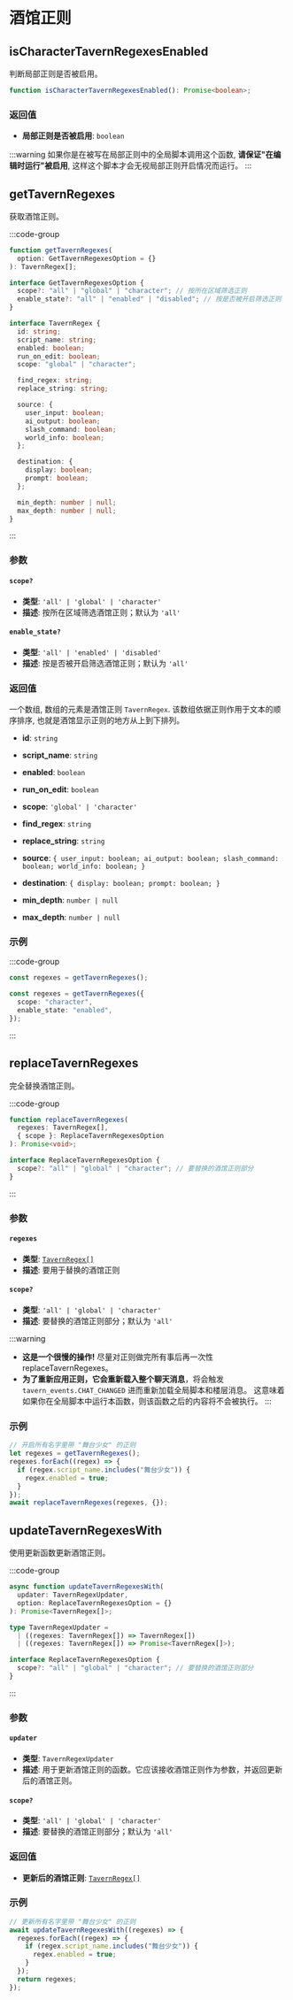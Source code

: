 # 酒馆正则
<CustomTOC />

## isCharacterTavernRegexesEnabled

判断局部正则是否被启用。

```typescript
function isCharacterTavernRegexesEnabled(): Promise<boolean>;
```

### 返回值

- **局部正则是否被启用**: `boolean`

:::warning
如果你是在被写在局部正则中的全局脚本调用这个函数, **请保证"在编辑时运行"被启用**, 这样这个脚本才会无视局部正则开启情况而运行。
:::

## getTavernRegexes

获取酒馆正则。

:::code-group

```typescript [getTavernRegexes]
function getTavernRegexes(
  option: GetTavernRegexesOption = {}
): TavernRegex[];
```

```typescript [GetTavernRegexesOption]
interface GetTavernRegexesOption {
  scope?: "all" | "global" | "character"; // 按所在区域筛选正则
  enable_state?: "all" | "enabled" | "disabled"; // 按是否被开启筛选正则
}
```

```typescript [TavernRegex]
interface TavernRegex {
  id: string;
  script_name: string;
  enabled: boolean;
  run_on_edit: boolean;
  scope: "global" | "character";

  find_regex: string;
  replace_string: string;

  source: {
    user_input: boolean;
    ai_output: boolean;
    slash_command: boolean;
    world_info: boolean;
  };

  destination: {
    display: boolean;
    prompt: boolean;
  };

  min_depth: number | null;
  max_depth: number | null;
}
```

:::

### 参数

#### `scope?`

- **类型**: `'all' | 'global' | 'character'`
- **描述**: 按所在区域筛选酒馆正则；默认为 `'all'`

#### `enable_state?`

- **类型**: `'all' | 'enabled' | 'disabled'`
- **描述**: 按是否被开启筛选酒馆正则；默认为 `'all'`

### 返回值

一个数组, 数组的元素是酒馆正则 `TavernRegex`. 该数组依据正则作用于文本的顺序排序, 也就是酒馆显示正则的地方从上到下排列。

- **id**: `string`
- **script_name**: `string`
- **enabled**: `boolean`
- **run_on_edit**: `boolean`
- **scope**: `'global' | 'character'`
- **find_regex**: `string`
- **replace_string**: `string`

- **source**: `{
  user_input: boolean;
  ai_output: boolean;
  slash_command: boolean;
  world_info: boolean;
}`

- **destination**: `{
  display: boolean;
  prompt: boolean;
}`

- **min_depth**: `number | null`
- **max_depth**: `number | null`    

### 示例

:::code-group

```typescript [获取所有正则]
const regexes = getTavernRegexes();
```

```typescript [获取当前角色卡启用的局部正则]
const regexes = getTavernRegexes({
  scope: "character",
  enable_state: "enabled",
});
```

:::

## replaceTavernRegexes

完全替换酒馆正则。

:::code-group

```typescript [replaceTavernRegexes]
function replaceTavernRegexes(
  regexes: TavernRegex[], 
  { scope }: ReplaceTavernRegexesOption
): Promise<void>;
```

```typescript [ReplaceTavernRegexesOption]
interface ReplaceTavernRegexesOption {
  scope?: "all" | "global" | "character"; // 要替换的酒馆正则部分
}
```

:::

### 参数

#### `regexes`

- **类型**: [`TavernRegex[]`](./酒馆正则#返回值-1)
- **描述**: 要用于替换的酒馆正则

#### `scope?`

- **类型**: `'all' | 'global' | 'character'`
- **描述**: 要替换的酒馆正则部分；默认为 `'all'`

:::warning
- **这是一个很慢的操作!** 尽量对正则做完所有事后再一次性 replaceTavernRegexes。
- **为了重新应用正则，它会重新载入整个聊天消息**，将会触发 `tavern_events.CHAT_CHANGED` 进而重新加载全局脚本和楼层消息。
  这意味着如果你在全局脚本中运行本函数，则该函数之后的内容将不会被执行。
:::

### 示例

```typescript
// 开启所有名字里带 "舞台少女" 的正则
let regexes = getTavernRegexes();
regexes.forEach((regex) => {
  if (regex.script_name.includes("舞台少女")) {
    regex.enabled = true;
  }
});
await replaceTavernRegexes(regexes, {});
```

## updateTavernRegexesWith

使用更新函数更新酒馆正则。

:::code-group

```typescript [updateTavernRegexesWith]
async function updateTavernRegexesWith(
  updater: TavernRegexUpdater,
  option: ReplaceTavernRegexesOption = {}
): Promise<TavernRegex[]>;
```

```typescript [TavernRegexUpdater]
type TavernRegexUpdater =
  | ((regexes: TavernRegex[]) => TavernRegex[])
  | ((regexes: TavernRegex[]) => Promise<TavernRegex[]>);
```

```typescript [ReplaceTavernRegexesOption]
interface ReplaceTavernRegexesOption {
  scope?: "all" | "global" | "character"; // 要替换的酒馆正则部分
}
```

:::

### 参数

#### `updater`

- **类型**: `TavernRegexUpdater`
- **描述**: 用于更新酒馆正则的函数。它应该接收酒馆正则作为参数，并返回更新后的酒馆正则。

#### `scope?`

- **类型**: `'all' | 'global' | 'character'`
- **描述**: 要替换的酒馆正则部分；默认为 `'all'`

### 返回值

- **更新后的酒馆正则**: [`TavernRegex[]`](./酒馆正则#返回值-1)

### 示例

```typescript
// 更新所有名字里带 "舞台少女" 的正则
await updateTavernRegexesWith((regexes) => {
  regexes.forEach((regex) => {
    if (regex.script_name.includes("舞台少女")) {
      regex.enabled = true;
    }
  });
  return regexes;
});
```
